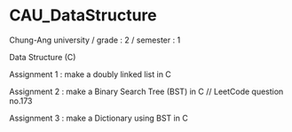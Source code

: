 # CAU_DataStructure

Chung-Ang university / grade : 2 / semester : 1

Data Structure (C)

Assignment 1 : make a doubly linked list in C

Assignment 2 : make a Binary Search Tree (BST) in C 
// LeetCode question no.173

Assignment 3 : make a Dictionary using BST in C
